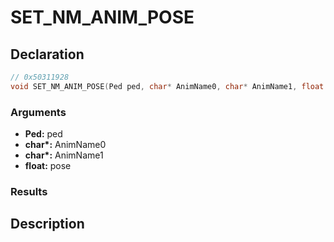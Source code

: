 # SET_NM_ANIM_POSE

## Declaration
```cpp
// 0x50311928
void SET_NM_ANIM_POSE(Ped ped, char* AnimName0, char* AnimName1, float pose);
```

### Arguments
- **Ped:** ped
- **char\*:** AnimName0
- **char\*:** AnimName1
- **float:** pose

### Results

## Description
